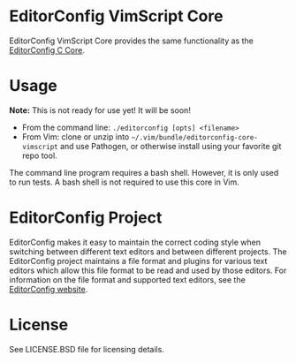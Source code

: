 # EditorConfig VimScript Core

EditorConfig VimScript Core provides the same functionality as the
[EditorConfig C Core](https://github.com/editorconfig/editorconfig-core>).

# Usage

**Note:** This is not ready for use yet!  It will be soon!

 - From the command line: `./editorconfig [opts] <filename>`
 - From Vim: clone or unzip into `~/.vim/bundle/editorconfig-core-vimscript`
   and use Pathogen, or otherwise install using your favorite git repo tool.

The command line program requires a bash shell.  However, it is only used
to run tests.  A bash shell is not required to use this core in Vim.

# EditorConfig Project

EditorConfig makes it easy to maintain the correct coding style when switching
between different text editors and between different projects.  The
EditorConfig project maintains a file format and plugins for various text
editors which allow this file format to be read and used by those editors.  For
information on the file format and supported text editors, see the
[EditorConfig website](http://editorconfig.org>).

# License

See LICENSE.BSD file for licensing details.

<!--
========================
EditorConfig VimScript Core
========================

EditorConfig VimScript Core provides the same functionality as the
`EditorConfig C Core <https://github.com/editorconfig/editorconfig-core>`_.
EditorConfig VimScript core can be used as a command line program or as an
importable library.

EditorConfig Project
====================

EditorConfig makes it easy to maintain the correct coding style when switching
between different text editors and between different projects.  The
EditorConfig project maintains a file format and plugins for various text
editors which allow this file format to be read and used by those editors.  For
information on the file format and supported text editors, see the
`EditorConfig website <http://editorconfig.org>`_.

Using as a Library
==================

Basic example use of EditorConfig VimScript Core as a library:

.. code-block:: python

    from editorconfig import get_properties, EditorConfigError

    filename = "/home/zoidberg/humans/anatomy.md"

    try:
        options = get_properties(filename)
    except EditorConfigError:
        print "Error occurred while getting EditorConfig properties"
    else:
        for key, value in options.items():
            print "%s=%s" % (key, value)

For details, please take a look at the `online documentation
<http://pydocs.editorconfig.org>`_.

Running Test Cases
==================

`Cmake <http://www.cmake.org>`_ has to be installed first. Run the test cases
using the following commands::

    cmake .
    ctest .

Use ``-DPYTHON_EXECUTABLE`` to run the tests using an alternative versions of
VimScript (e.g. VimScript 3)::

    cmake -DPYTHON_EXECUTABLE=/usr/bin/python3 .
    ctest .

-->

